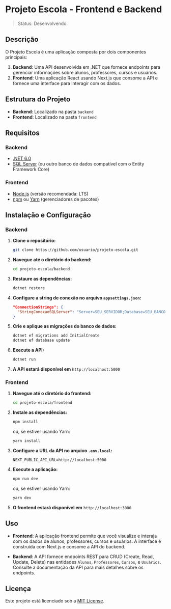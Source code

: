 # Projeto Escola - Frontend e Backend
> Status: Desenvolvendo.

## Descrição

O Projeto Escola é uma aplicação composta por dois componentes principais:
1. **Backend**: Uma API desenvolvida em .NET que fornece endpoints para gerenciar informações sobre alunos, professores, cursos e usuários.
2. **Frontend**: Uma aplicação React usando Next.js que consome a API e fornece uma interface para interagir com os dados.

## Estrutura do Projeto

- **Backend**: Localizado na pasta `backend`
- **Frontend**: Localizado na pasta `frontend`

## Requisitos

### Backend

- [.NET 6.0](https://dotnet.microsoft.com/download/dotnet/6.0)
- [SQL Server](https://www.microsoft.com/en-us/sql-server/sql-server-downloads) (ou outro banco de dados compatível com o Entity Framework Core)

### Frontend

- [Node.js](https://nodejs.org/) (versão recomendada: LTS)
- [npm](https://www.npmjs.com/) ou [Yarn](https://yarnpkg.com/) (gerenciadores de pacotes)

## Instalação e Configuração

### Backend

1. **Clone o repositório:**

    ```bash
    git clone https://github.com/usuario/projeto-escola.git
    ```

2. **Navegue até o diretório do backend:**

    ```bash
    cd projeto-escola/backend
    ```

3. **Restaure as dependências:**

    ```bash
    dotnet restore
    ```

4. **Configure a string de conexão no arquivo `appsettings.json`:**

    ```json
    "ConnectionStrings": {
      "StringConexaoSQLServer": "Server=SEU_SERVIDOR;Database=SEU_BANCO_DE_DADOS;User Id=SEU_USUARIO;Password=SUA_SENHA;"
    }
    ```

5. **Crie e aplique as migrações do banco de dados:**

    ```bash
    dotnet ef migrations add InitialCreate
    dotnet ef database update
    ```

6. **Execute a API:**

    ```bash
    dotnet run
    ```

7. **A API estará disponível em** `http://localhost:5000`

### Frontend

1. **Navegue até o diretório do frontend:**

    ```bash
    cd projeto-escola/frontend
    ```

2. **Instale as dependências:**

    ```bash
    npm install
    ```

   ou, se estiver usando Yarn:

    ```bash
    yarn install
    ```

3. **Configure a URL da API no arquivo `.env.local`:**

    ```
    NEXT_PUBLIC_API_URL=http://localhost:5000
    ```

4. **Execute a aplicação:**

    ```bash
    npm run dev
    ```

   ou, se estiver usando Yarn:

    ```bash
    yarn dev
    ```

5. **O frontend estará disponível em** `http://localhost:3000`

## Uso

- **Frontend**: A aplicação frontend permite que você visualize e interaja com os dados de alunos, professores, cursos e usuários. A interface é construída com Next.js e consome a API do backend.

- **Backend**: A API fornece endpoints REST para CRUD (Create, Read, Update, Delete) nas entidades `Alunos`, `Professores`, `Cursos`, e `Usuários`. Consulte a documentação da API para mais detalhes sobre os endpoints.


## Licença

Este projeto está licenciado sob a [MIT License](LICENSE).

